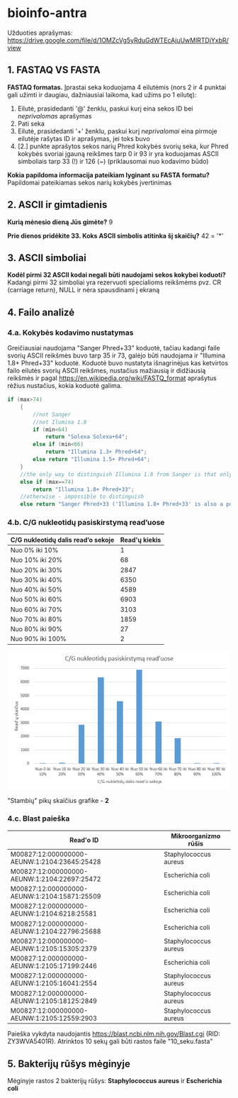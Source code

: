 # bioinfo-antra
Užduoties aprašymas: https://drive.google.com/file/d/1OMZcVg5yRduGdWTEcAjuUwMlRTDjYxbR/view

## 1. FASTAQ VS FASTA
**FASTAQ formatas.** Įprastai seka koduojama 4 eilutėmis (nors 2 ir 4 punktai gali užimti ir daugiau, dažniausiai laikoma, kad užims po 1 eilutę):

1. Eilutė, prasidedanti '@' ženklu, paskui kurį eina sekos ID bei *neprivalomas* aprašymas
2. Pati seka
3. Eilutė, prasidedanti '+' ženklu, paskui kurį *neprivalomai* eina pirmoje eilutėje rašytas ID ir aprašymas, jei toks buvo
4. [2.] punkte aprašytos sekos narių Phred kokybės svorių seka, kur Phred kokybės svoriai įgauną reikšmes tarp 0 ir 93 ir yra koduojamas ASCII simboliais tarp 33 (!) ir 126 (~) (priklausomai nuo kodavimo būdo)
  
  **Kokia papildoma informacija pateikiam lyginant su FASTA formatu?** Papildomai pateikiamas sekos narių kokybės įvertinimas  

## 2. ASCII ir gimtadienis
**Kurią mėnesio dieną Jūs gimėte?** 9

  **Prie dienos pridėkite 33. Koks ASCII simbolis atitinka šį skaičių?** 42 = '*'  

## 3. ASCII simboliai
**Kodėl pirmi 32 ASCII kodai negali būti naudojami sekos kokybei koduoti?** Kadangi pirmi 32 simboliai yra rezervuoti specialioms reikšmėms pvz. CR (carriage return), NULL ir nėra spausdinami į ekraną

## 4. Failo analizė
### 4.a. Kokybės kodavimo nustatymas
Greičiausiai naudojama "Sanger Phred+33" koduotė, tačiau kadangi faile svorių ASCII reikšmės buvo tarp 35 ir 73, galėjo būti naudojama ir "Illumina 1.8+ Phred+33" koduotė. Koduotė buvo nustatyta išnagrinėjus kas ketvirtos failo eilutės svorių ASCII reikšmes, nustačius mažiausią ir didžiausią reikšmės ir pagal https://en.wikipedia.org/wiki/FASTQ_format aprašytus rėžius nustačius, kokia koduotė galima.
```java
if (max>74)
    {
        //not Sanger
        //not Ilumina 1.8
        if (min<64)
            return "Solexa Solexa+64";
        else if (min<66)
            return "Illumina 1.3+ Phred+64";
        else return "Illumina 1.5+ Phred+64";
    }
    //the only way to distinguish Illumina 1.8 from Sanger is that only Illumina 1.8 can have 'J' as a value
    else if (max==74)
        return "Illumina 1.8+ Phred+33";
    //otherwise - impossible to distinguish
    else return "Sanger Phred+33 ('Illumina 1.8+ Phred+33' is also a possiblility)";
```
### 4.b. C/G nukleotidų pasiskirstymą read’uose
C/G nukleotidų dalis read’o sekoje | Read'ų kiekis
---------- | -------------
Nuo 0% iki 10%	| 1
Nuo 10% iki 20%	| 68
Nuo 20% iki 30%	| 2847
Nuo 30% iki 40%	| 6350
Nuo 40% iki 50%	| 4589
Nuo 50% iki 60%	| 6903
Nuo 60% iki 70%	| 3103
Nuo 70% iki 80%	| 1859
Nuo 80% iki 90%	| 27
Nuo 90% iki 100%	| 2

![Pasiskirstymo lentele](/pasiskirstymo_lentele.PNG)

"Stambių" pikų skaičius grafike - **2**

### 4.c. Blast paieška

Read'o ID | Mikroorganizmo rūšis
--------- | --------------------
M00827:12:000000000-AEUNW:1:2104:23645:25428 | Staphylococcus aureus
M00827:12:000000000-AEUNW:1:2104:22697:25472 | Escherichia coli
M00827:12:000000000-AEUNW:1:2104:15871:25509 | Escherichia coli
M00827:12:000000000-AEUNW:1:2104:6218:25581 | Escherichia coli
M00827:12:000000000-AEUNW:1:2104:22796:25688 | Escherichia coli
M00827:12:000000000-AEUNW:1:2105:15305:2379 | Staphylococcus aureus
M00827:12:000000000-AEUNW:1:2105:17199:2446 | Escherichia coli
M00827:12:000000000-AEUNW:1:2105:16041:2554 | Staphylococcus aureus
M00827:12:000000000-AEUNW:1:2105:18125:2849 | Staphylococcus aureus
M00827:12:000000000-AEUNW:1:2105:12559:2903 | Staphylococcus aureus

Paieška vykdyta naudojantis https://blast.ncbi.nlm.nih.gov/Blast.cgi (RID: ZY3WVA5401R). Atrinktos 10 sekų gali būti rastos faile "10_seku.fasta"

## 5. Bakterijų rūšys mėginyje
Mėginyje rastos 2 bakterijų rūšys: **Staphylococcus aureus** ir **Escherichia coli**

